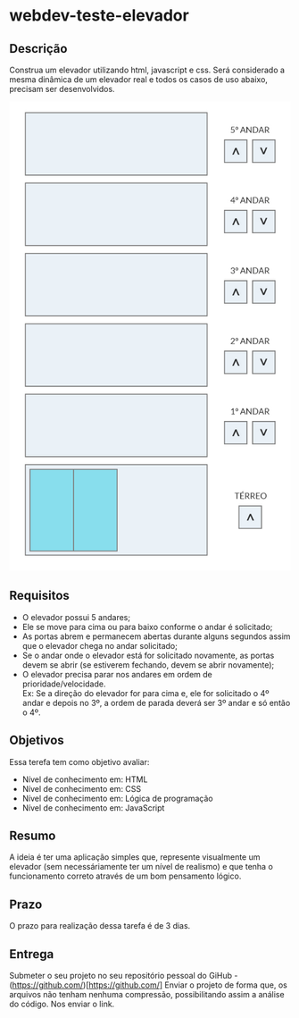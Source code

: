 # webdev-teste-elevador

## Descrição
Construa um elevador utilizando html, javascript e css.
Será considerado a mesma dinâmica de um elevador real e todos os casos de uso abaixo, precisam ser desenvolvidos.

![](elevador.jpg)

## Requisitos
- O elevador possui 5 andares;
- Ele se move para cima ou para baixo conforme o andar é solicitado;
- As portas abrem e permanecem abertas durante alguns segundos assim que o elevador chega no andar solicitado;
- Se o andar onde o elevador está for solicitado novamente, as portas devem se abrir (se estiverem fechando, devem se abrir novamente);
- O elevador precisa parar nos andares em ordem de prioridade/velocidade.
  <br />
  Ex: Se a direção do elevador for para cima e, ele for solicitado o 4º andar e depois no 3º, a ordem de parada deverá ser 3º andar e só então o 4º.

## Objetivos
Essa terefa tem como objetivo avaliar:
 - Nível de conhecimento em: HTML
 - Nível de conhecimento em: CSS
 - Nível de conhecimento em: Lógica de programação
 - Nível de conhecimento em: JavaScript

## Resumo
A ideia é ter uma aplicação simples que, represente visualmente um elevador (sem necessáriamente ter um nível de realismo) e que tenha o funcionamento correto através de um bom pensamento lógico.

## Prazo
O prazo para realização dessa tarefa é de 3 dias.

## Entrega
Submeter o seu projeto no seu repositório pessoal do GiHub - (https://github.com/)[https://github.com/]
Enviar o projeto de forma que, os arquivos não tenham nenhuma compressão, possibilitando assim a análise do código.
Nos enviar o link.

